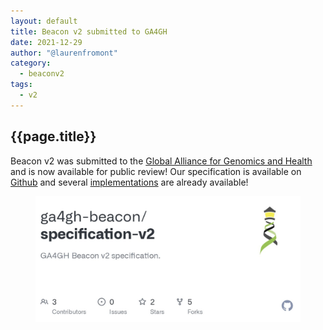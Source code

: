 ```yaml
---
layout: default
title: Beacon v2 submitted to GA4GH
date: 2021-12-29
author: "@laurenfromont"
category:
  - beaconv2
tags:
  - v2
---
```


## {{page.title}}

Beacon v2 was submitted to the [Global Alliance for Genomics and Health](https://www.ga4gh.org) and is now available for public review! 
Our specification is available on [Github](https://github.com/ga4gh-beacon/beacon-v2) and several [implementations](https://ga4gh-approval-service-registry-demo.ega-archive.org) are already available!

<figure>
<img src="/assets/img/beacon-spec-github.png" alt="beacon-spec-github"/>
</figure>
